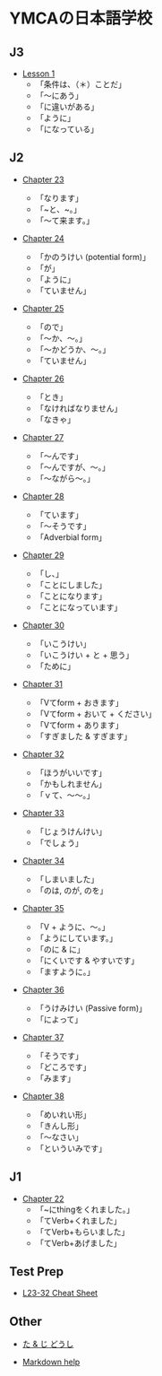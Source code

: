# YMCAの日本語学校

## J3
- [Lesson 1](https://codywahl.github.io/JapaneseLanguageSchoolNotes/pages/j3-l1)
  - 「条件は、（＊）ことだ」
  - 「～にあう」
  - 「に違いがある」
  - 「ように」
  - 「になっている」

## J2

- [Chapter 23](https://codywahl.github.io/JapaneseLanguageSchoolNotes/pages/23)
  - 「なります」
  - 「~と、~。」
  - 「～て来ます。」

- [Chapter 24](https://codywahl.github.io/JapaneseLanguageSchoolNotes/pages/24)
  - 「かのうけい (potential form)」
  - 「が」
  - 「ように」
  - 「ていません」

- [Chapter 25](https://codywahl.github.io/JapaneseLanguageSchoolNotes/pages/25)
  - 「ので」
  - 「～か、～。」
  - 「～かどうか、～。」
  - 「ていません」

- [Chapter 26](https://codywahl.github.io/JapaneseLanguageSchoolNotes/pages/26)
  - 「とき」
  - 「なければなりません」
  - 「なきゃ」

- [Chapter 27](https://codywahl.github.io/JapaneseLanguageSchoolNotes/pages/27)
  - 「～んです」
  - 「～んですが、～。」
  - 「～ながら～。」

- [Chapter 28](https://codywahl.github.io/JapaneseLanguageSchoolNotes/pages/28)
  - 「ています」
  - 「～そうです」
  - 「Adverbial form」

- [Chapter 29](https://codywahl.github.io/JapaneseLanguageSchoolNotes/pages/29)
  - 「し、」
  - 「ことにしました」
  - 「ことになります」
  - 「ことになっています」

- [Chapter 30](https://codywahl.github.io/JapaneseLanguageSchoolNotes/pages/30)
  - 「いこうけい」
  - 「いこうけい + と + 思う」
  - 「ために」

- [Chapter 31](https://codywahl.github.io/JapaneseLanguageSchoolNotes/pages/31)
  - 「Vてform + おきます」
  - 「Vてform + おいて + ください」
  - 「Vてform + あります」
  - 「すぎました & すぎます」

- [Chapter 32](https://codywahl.github.io/JapaneseLanguageSchoolNotes/pages/32)
  - 「ほうがいいです」
  - 「かもしれません」
  - 「ｖて、～～。」

- [Chapter 33](https://codywahl.github.io/JapaneseLanguageSchoolNotes/pages/33)
  - 「じょうけんけい」
  - 「でしょう」

- [Chapter 34](https://codywahl.github.io/JapaneseLanguageSchoolNotes/pages/34)
  - 「しまいました」
  - 「のは, のが, のを」

- [Chapter 35](https://codywahl.github.io/JapaneseLanguageSchoolNotes/pages/35)
  - 「V + ように、～。」
  - 「ようにしています。」
  - 「のに & に」
  - 「にくいです & やすいです」
  - 「ますように。」

- [Chapter 36](https://codywahl.github.io/JapaneseLanguageSchoolNotes/pages/36)
  - 「うけみけい (Passive form)」
  - 「によって」

- [Chapter 37](https://codywahl.github.io/JapaneseLanguageSchoolNotes/pages/37)
  - 「そうです」
  - 「どころです」
  - 「みます」

- [Chapter 38](https://codywahl.github.io/JapaneseLanguageSchoolNotes/pages/38)
  - 「めいれい形」
  - 「きんし形」
  - 「～なさい」
  - 「といういみです」

## J1

- [Chapter 22](https://codywahl.github.io/JapaneseLanguageSchoolNotes/pages/22)
  - 「~にthingをくれました。」
  - 「てVerb+くれました」
  - 「てVerb+もらいました」
  - 「てVerb+あげました」
  

## Test Prep

- [L23-32 Cheat Sheet](https://codywahl.github.io/JapaneseLanguageSchoolNotes/pages/grammar-cheat-sheet-23-32)

## Other

- [た & じ どうし](https://codywahl.github.io/JapaneseLanguageSchoolNotes/pages/transitive-and-intransitive-verbs)

- [Markdown help](https://codywahl.github.io/JapaneseLanguageSchoolNotes/pages/md-help)
